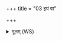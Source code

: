 +++
title = "03 इयं वा"

+++
<details><summary>मूलम् (WS)</summary>

इयं वा उ भूमिर्बृहस्पतिरसौ द्यौरिन्द्रः ।  
अयं वा उ अग्निर्ब्रह्मासावादित्यः क्षत्रम् ॥ ४ ॥
</details>